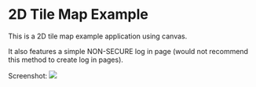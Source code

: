 2D Tile Map Example
=======================

This is a 2D tile map example application using canvas.

It also features a simple NON-SECURE log in page (would not recommend this method to create log in pages).

Screenshot:
![](https://raw.githubusercontent.com/JoshuaChing/2DTileMapExample/master/screenshots/screenshot1.png)

